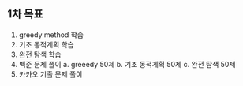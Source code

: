 ## 1차 목표
1. greedy method 학습
2. 기초 동적계획 학습
3. 완전 탐색 학습
4. 백준 문제 풀이
	a. greeedy 50제
	b. 기초 동적계획 50제
	c. 완전 탐색 50제
5. 카카오 기출 문제 풀이
